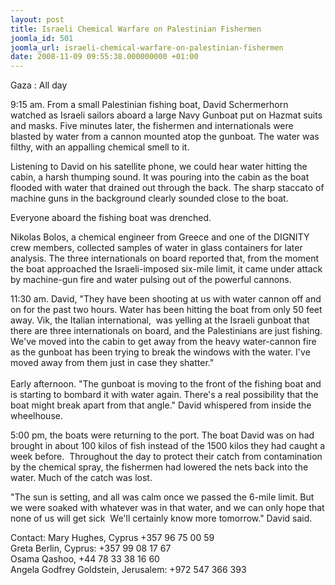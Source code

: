 ```yaml
---
layout: post
title: Israeli Chemical Warfare on Palestinian Fishermen
joomla_id: 501
joomla_url: israeli-chemical-warfare-on-palestinian-fishermen
date: 2008-11-09 09:55:38.000000000 +01:00
---
```

<p>Gaza : All day</p><p>9:15 am. From a small Palestinian fishing boat, David Schermerhorn watched as Israeli sailors aboard a large Navy Gunboat put on Hazmat suits and masks. Five minutes later, the fishermen and internationals were blasted by water from a cannon mounted atop the gunboat. The water was filthy, with an appalling chemical smell to it.</p><p>Listening to David on his satellite phone, we could hear water hitting the cabin, a harsh thumping sound. It was pouring into the cabin as the boat flooded with water that drained out through the back. The sharp staccato of machine guns in the background clearly sounded close to the boat.</p><p>Everyone aboard the fishing boat was drenched.</p><p>Nikolas Bolos, a chemical engineer from Greece and one of the DIGNITY crew members, collected samples of water in glass containers for later analysis. The three internationals on board reported that, from the moment the boat approached the Israeli-imposed six-mile limit, it came under attack by machine-gun fire and water pulsing out of the powerful cannons.</p><p>11:30 am. David, &quot;They have been shooting at us with water cannon off and on for the past two hours. Water has been hitting the boat from only 50 feet away. Vik, the Italian international,&nbsp; was yelling at the Israeli gunboat that there are three internationals on board, and the Palestinians are just fishing. We've moved into the cabin to get away from the heavy water-cannon fire as the gunboat has been trying to break the windows with the water. I've moved away from them just in case they shatter.&quot;<br /><br />Early afternoon. &quot;The gunboat is moving to the front of the fishing boat and is starting to bombard it with water again. There's a real possibility that the boat might break apart from that angle.&quot; David whispered from inside the wheelhouse.</p><p>5:00 pm, the boats were returning to the port. The boat David was on had brought in about 100 kilos of fish instead of the 1500 kilos they had caught a week before.&nbsp; Throughout the day to protect their catch from contamination by the chemical spray, the fishermen had lowered the nets back into the water. Much of the catch was lost.</p><p>&quot;The sun is setting, and all was calm once we passed the 6-mile limit. But we were soaked with whatever was in that water, and we can only hope that none of us will get sick&nbsp; We'll certainly know more tomorrow.&quot; David said.</p><p>Contact: Mary Hughes, Cyprus +357 96 75 00 59<br />Greta Berlin, Cyprus: +357 99 08 17 67<br />Osama Qashoo, +44 78 33 38 16 60<br />Angela Godfrey Goldstein, Jerusalem: +972 547 366 393</p><p><a href=""></a></p>
